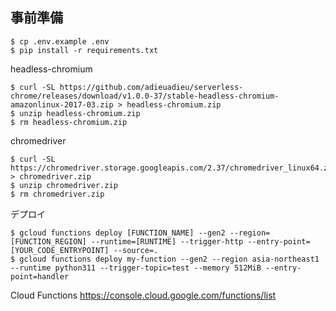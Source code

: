 ## 事前準備

```
$ cp .env.example .env
$ pip install -r requirements.txt
```

headless-chromium
```
$ curl -SL https://github.com/adieuadieu/serverless-chrome/releases/download/v1.0.0-37/stable-headless-chromium-amazonlinux-2017-03.zip > headless-chromium.zip
$ unzip headless-chromium.zip
$ rm headless-chromium.zip
```

chromedriver
```
$ curl -SL https://chromedriver.storage.googleapis.com/2.37/chromedriver_linux64.zip > chromedriver.zip
$ unzip chromedriver.zip
$ rm chromedriver.zip
```

デプロイ
```
$ gcloud functions deploy [FUNCTION_NAME] --gen2 --region=[FUNCTION_REGION] --runtime=[RUNTIME] --trigger-http --entry-point=[YOUR_CODE_ENTRYPOINT] --source=.
$ gcloud functions deploy my-function --gen2 --region asia-northeast1 --runtime python311 --trigger-topic=test --memory 512MiB --entry-point=handler
```

Cloud Functions
https://console.cloud.google.com/functions/list